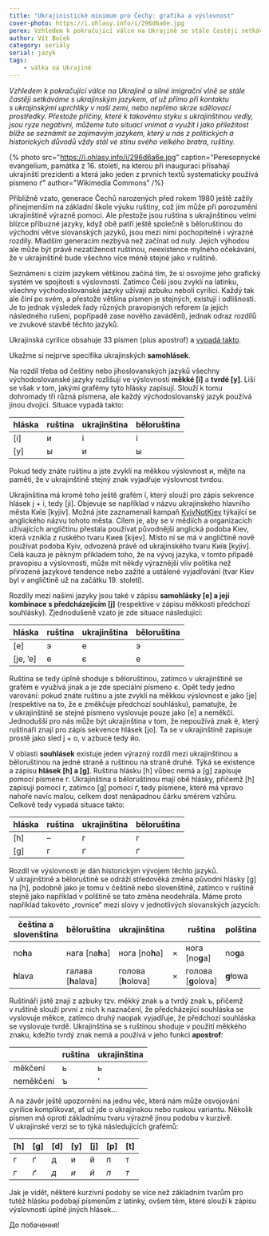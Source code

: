 ```yaml
---
title: "Ukrajinistické minimum pro Čechy: grafika a výslovnost"
cover-photo: https://i.ohlasy.info/i/296d6a6e.jpg
perex: Vzhledem k pokračující válce na Ukrajině se stále častěji setkáváme s ukrajinským jazykem, ať už přímo, nebo skrze sdělovací prostředky. Náš přispěvatel, jazykovědec Vít Boček, proto nabízí možnost se s ukrajinštinou blíže seznámit.
author: Vít Boček
category: seriály
serial: jazyk
tags:
    - válka na Ukrajině
---
```


*Vzhledem k pokračující válce na Ukrajině a silné imigrační vlně se stále častěji setkáváme s ukrajinským jazykem, ať už přímo při kontaktu s ukrajinskými uprchlíky v naší zemi, nebo nepřímo skrze sdělovací prostředky. Přestože příčiny, které k takovému styku s ukrajinštinou vedly, jsou ryze negativní, můžeme tuto situaci vnímat a využít i jako příležitost blíže se seznámit se zajímavým jazykem, který u nás z politických a historických důvodů vždy stál ve stínu svého velkého bratra, ruštiny.*

{% photo src="https://i.ohlasy.info/i/296d6a6e.jpg" caption="Peresopnycké evangelium, památka z 16. století, na kterou při inauguraci přísahají ukrajinští prezidenti a která jako jeden z prvních textů systematicky používá písmeno ґ" author="Wikimedia Commons" /%}

Přibližně vzato, generace Čechů narozených před rokem 1980 ještě zažily přinejmenším na základní škole výuku ruštiny, což jim může při porozumění ukrajinštině výrazně pomoci. Ale přestože jsou ruština s ukrajinštinou velmi blízce příbuzné jazyky, když obě patří ještě společně s běloruštinou do východní větve slovanských jazyků, jsou mezi nimi pochopitelně i výrazné rozdíly. Mladším generacím nezbývá než začínat od nuly. Jejich výhodou ale může být právě nezatíženost ruštinou, neexistence mylného očekávání, že v ukrajinštině bude všechno více méně stejné jako v ruštině.

Seznámení s cizím jazykem většinou začíná tím, že si osvojíme jeho grafický systém ve spojitosti s výslovností. Zatímco Češi jsou zvyklí na latinku, všechny východoslovanské jazyky užívají azbuku neboli cyrilici. Každý tak ale činí po svém, a přestože většina písmen je stejných, existují i odlišnosti. Je to jednak výsledek řady různých pravopisných reforem (a jejich následného rušení, popřípadě zase nového zavádění), jednak odraz rozdílů ve zvukové stavbě těchto jazyků.

Ukrajinská cyrilice obsahuje 33 písmen (plus apostrof) a [vypadá takto](https://www.movapp.cz/alphabet).

Ukažme si nejprve specifika ukrajinských **samohlásek**. 

Na rozdíl třeba od češtiny nebo jihoslovanských jazyků všechny východoslovanské jazyky rozlišují ve výslovnosti **měkké [i]** a **tvrdé [y]**. Liší se však v tom, jakými grafémy tyto hlásky zapisují. Slouží k tomu dohromady tři různá písmena, ale každý východoslovanský jazyk používá jinou dvojici. Situace vypadá takto:

|hláska| ruština | ukrajinština | běloruština
|---|---|---|---|
|[i]|и|і|і|
|[y]|ы|и|ы|

Pokud tedy znáte ruštinu a jste zvyklí na měkkou výslovnost и, mějte na paměti, že v ukrajinštině stejný znak vyjadřuje výslovnost tvrdou. 

Ukrajinština má kromě toho ještě grafém ï, který slouží pro zápis sekvence hlásek j + i, tedy [ji]. Objevuje se například v názvu ukrajinského hlavního města Київ [kyjiv]. Možná jste zaznamenali kampaň [KyivNotKiev](https://en.wikipedia.org/wiki/KyivNotKiev)  týkající se anglického názvu tohoto města. Cílem je, aby se v médiích a organizacích užívajících angličtinu přestala používat původnější anglická podoba Kiev, která vznikla z ruského tvaru Киев [kijev]. Místo ní se má v angličtině nově používat podoba Kyiv, odvozená právě od ukrajinského tvaru Київ [kyjiv]. Celá kauza je pěkným příkladem toho, že na vývoj jazyka, v tomto případě pravopisu a výslovnosti, může mít někdy výraznější vliv politika než přirozené jazykové tendence nebo zažité a ustálené vyjadřování (tvar Kiev byl v angličtině už na začátku 19. století).

Rozdíly mezi našimi jazyky jsou také v zápisu **samohlásky [e] a její kombinace s předcházejícím [j]** (respektive  v zápisu měkkosti předchozí souhlásky). Zjednodušeně vzato je zde situace následující:

|hláska|ruština|ukrajinština|běloruština|
|---|---|---|---|
|[e]|э|е|э|
|[je, ʼe]|е|є|е|

Ruština se tedy úplně shoduje s běloruštinou, zatímco v ukrajinštině se grafém e využívá jinak a je zde speciální písmeno є. Opět tedy jedno varování: pokud znáte ruštinu a jste zvyklí na měkkou výslovnost e jako [je] (respektive na to, že e změkčuje předchozí souhlásku), pamatujte, že v ukrajinštině se stejné písmeno vyslovuje pouze jako [e] a neměkčí. Jednodušší pro nás může být ukrajinština v tom, že nepoužívá znak ё, který ruštináři znají pro zápis sekvence hlásek [jo]. Ta se v ukrajinštině zapisuje prostě jako sled j + o, v azbuce tedy йо.

V oblasti **souhlásek** existuje jeden výrazný rozdíl mezi ukrajinštinou a běloruštinou na jedné straně a ruštinou na straně druhé. Týká se existence a zápisu **hlásek [h] a [g]**. Ruština hlásku [h] vůbec nemá a [g] zapisuje pomocí písmene г. Ukrajinština s běloruštinou mají obě hlásky, přičemž [h] zapisují pomocí г, zatímco [g] pomocí ґ, tedy písmene, které má vpravo nahoře navíc malou, celkem dost nenápadnou čárku směrem vzhůru. Celkově tedy vypadá situace takto:

|hláska|ruština|ukrajinština|běloruština|
|---|---|---|---|
|[h]|–|г|г|
|[g]|г|ґ|ґ|

Rozdíl ve výslovnosti je dán historickým vývojem těchto jazyků. V ukrajinštině a běloruštině se odráží středověká změna původní hlásky [g] na [h], podobně jako je tomu v češtině nebo slovenštině, zatímco v ruštině stejně jako například v polštině se tato změna neodehrála. Máme proto například takovéto „rovnice“ mezi slovy v jednotlivých slovanských jazycích:

|čeština a slovenština|běloruština|ukrajinština||ruština |polština|
|---|---|---|---|---|---|
|no**h**a|нага [na**h**a]|нога [no**h**a]|×|нога [no**g**a]|no**g**a|
|**h**lava|галава [**h**alava]|голoва [**h**olova]|×|голова [**g**olova]|**g**łowa|

Ruštináři jistě znají z azbuky tzv. měkký znak ь a tvrdý znak ъ, přičemž v ruštině slouží první z nich k naznačení, že předcházející souhláska se vyslovuje měkce, zatímco druhý naopak vyjadřuje, že předchozí souhláska se vyslovuje tvrdě. Ukrajinština se s ruštinou shoduje v použití měkkého znaku, kdežto tvrdý znak nemá a používá v jeho funkci **apostrof**:

||ruština|ukrajinština|
|---|---|---|
|měkčení|ь|ь|
|neměkčení|ъ|ʼ|

A na závěr ještě upozornění na jednu věc, která nám může osvojování cyrilice komplikovat, ať už jde o ukrajinskou nebo ruskou variantu. Několik písmen má oproti základnímu tvaru výrazně jinou podobu v kurzivě. V ukrajinské verzi se to týká následujících grafémů:

|[h]|[g]|[d]|[y]|[j]|[p]|[t]|
|---|---|---|---|---|---|---|
|г|ґ|д|и|й|п|т|
|*г*|*ґ*|*д*|*и*|*й*|*п*|*т*|

Jak je vidět, některé kurzivní podoby se více než základním tvarům pro tutéž hlásku podobají písmenům z latinky, ovšem těm, které slouží k zápisu výslovnosti úplně jiných hlásek…

До побачення!